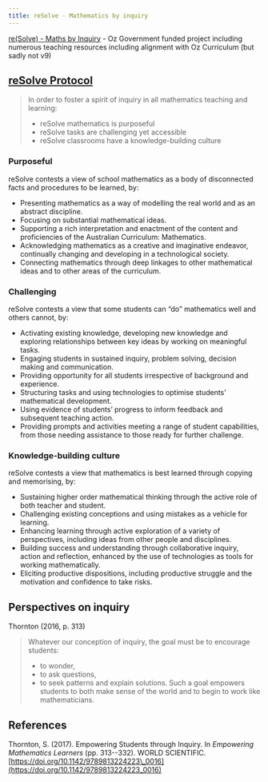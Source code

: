 ```yaml
---
title: reSolve - Mathematics by inquiry
---
```

[re(Solve) - Maths by Inquiry](https://www.resolve.edu.au/) - Oz Government funded project including numerous teaching resources including alignment with Oz Curriculum (but sadly not v9)

## [reSolve Protocol](https://www.resolve.edu.au/sites/default/files/downloads/reSolve%20Protocol_MC%20approved%2021.06.16%20FINAL.pdf?time=1503549866)

> In order to foster a spirit of inquiry in all mathematics teaching and learning:
> - reSolve mathematics is purposeful
> - reSolve tasks are challenging yet accessible
> - reSolve classrooms have a knowledge-building culture

### Purposeful

reSolve contests a view of school mathematics as a body of disconnected facts and procedures to be learned, by:

- Presenting mathematics as a way of modelling the real world and as an abstract discipline.
- Focusing on substantial mathematical ideas.
- Supporting a rich interpretation and enactment of the content and proficiencies of the Australian Curriculum: Mathematics.
- Acknowledging mathematics as a creative and imaginative endeavor, continually changing and developing in a technological society.
- Connecting mathematics through deep linkages to other mathematical ideas and to other areas of the curriculum.

### Challenging

 reSolve contests a view that some students can “do” mathematics well and others cannot, by:

- Activating existing knowledge, developing new knowledge and exploring relationships between key ideas by working on meaningful tasks.
- Engaging students in sustained inquiry, problem solving, decision making and communication.
- Providing opportunity for all students irrespective of background and experience.
- Structuring tasks and using technologies to optimise students’ mathematical development.
- Using evidence of students’ progress to inform feedback and subsequent teaching action.
- Providing prompts and activities meeting a range of student capabilities, from those needing assistance to those ready for further challenge.

### Knowledge-building culture

reSolve contests a view that mathematics is best learned through copying and memorising, by:

- Sustaining higher order mathematical thinking through the active role of both teacher and student.
- Challenging existing conceptions and using mistakes as a vehicle for learning.
- Enhancing learning through active exploration of a variety of perspectives, including ideas from other people and disciplines.
- Building success and understanding through collaborative inquiry, action and reflection, enhanced by the use of technologies as tools for working mathematically.
- Eliciting productive dispositions, including productive struggle and the motivation and confidence to take risks.

## Perspectives on inquiry

Thornton (2016, p. 313)
> Whatever our conception of inquiry, the goal must be to encourage students: 
> - to wonder, 
> - to ask questions, 
> - to seek patterns and explain solutions. 
> Such a goal empowers students to both make sense of the world and to begin to work like mathematicians.

## References

Thornton, S. (2017). Empowering Students through Inquiry. In *Empowering Mathematics Learners* (pp. 313--332). WORLD SCIENTIFIC. [https://doi.org/10.1142/9789813224223\_0016](https://doi.org/10.1142/9789813224223_0016)